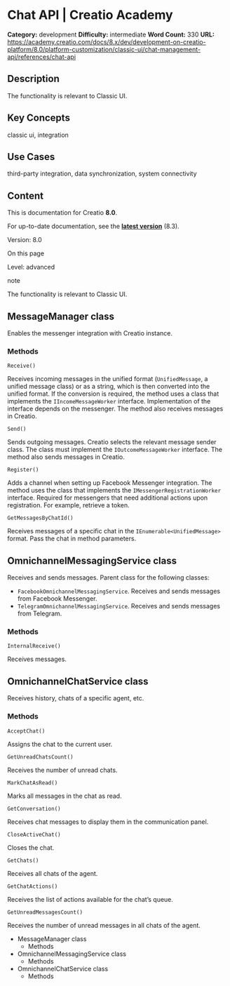 # Chat API | Creatio Academy

**Category:** development **Difficulty:** intermediate **Word Count:** 330
**URL:**
https://academy.creatio.com/docs/8.x/dev/development-on-creatio-platform/8.0/platform-customization/classic-ui/chat-management-api/references/chat-api

## Description

The functionality is relevant to Classic UI.

## Key Concepts

classic ui, integration

## Use Cases

third-party integration, data synchronization, system connectivity

## Content

This is documentation for Creatio **8.0**.

For up-to-date documentation, see the
**[latest version](/docs/8.x/dev/development-on-creatio-platform/getting-started/development-recommendations)**
(8.3).

Version: 8.0

On this page

Level: advanced

note

The functionality is relevant to Classic UI.

## MessageManager class​

Enables the messenger integration with Creatio instance.

### Methods​

    Receive()

Receives incoming messages in the unified format (`UnifiedMessage`, a unified
message class) or as a string, which is then converted into the unified format.
If the conversion is required, the method uses a class that implements the
`IIncomeMessageWorker` interface. Implementation of the interface depends on the
messenger. The method also receives messages in Creatio.

    Send()

Sends outgoing messages. Creatio selects the relevant message sender class. The
class must implement the `IOutcomeMessageWorker` interface. The method also
sends messages in Creatio.

    Register()

Adds a channel when setting up Facebook Messenger integration. The method uses
the class that implements the `IMessengerRegistrationWorker` interface. Required
for messengers that need additional actions upon registration. For example,
retrieve a token.

    GetMessagesByChatId()

Receives messages of a specific chat in the `IEnumerable<UnifiedMessage>`
format. Pass the chat in method parameters.

## OmnichannelMessagingService class​

Receives and sends messages. Parent class for the following classes:

- `FacebookOmnichannelMessagingService`. Receives and sends messages from
  Facebook Messenger.
- `TelegramOmnichannelMessagingService`. Receives and sends messages from
  Telegram.

### Methods​

    InternalReceive()

Receives messages.

## OmnichannelChatService class​

Receives history, chats of a specific agent, etc.

### Methods​

    AcceptChat()

Assigns the chat to the current user.

    GetUnreadChatsCount()

Receives the number of unread chats.

    MarkChatAsRead()

Marks all messages in the chat as read.

    GetConversation()

Receives chat messages to display them in the communication panel.

    CloseActiveChat()

Closes the chat.

    GetChats()

Receives all chats of the agent.

    GetChatActions()

Receives the list of actions available for the chat’s queue.

    GetUnreadMessagesCount()

Receives the number of unread messages in all chats of the agent.

- MessageManager class
  - Methods
- OmnichannelMessagingService class
  - Methods
- OmnichannelChatService class
  - Methods
